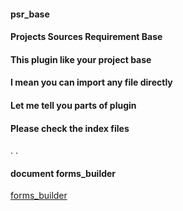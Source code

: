 #### psr_base
#### Projects Sources Requirement Base


#### This plugin like your project base
#### I mean you can import any file directly


#### Let me tell you parts of plugin
#### Please check the index files

.
.

#### document forms_builder
[forms_builder](https://github.com/plugcreator2002/psr_base/blob/main/lib/plugin_emulators/forms_builder/document.md)
